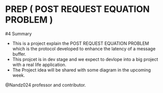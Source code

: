 # PREP ( POST REQUEST EQUATION PROBLEM )

#4 Summary

* This is a project explain the POST REQUEST EQUATION PROBLEM which is the protocol developed to enhance the latency of a message buffer.
* This projcet is in dev stage and we expect to devlope into a big project with a real life application.
* The Project idea will be shared with some diagram in the upcoming week.

@Nandz024 professor and contributor.
